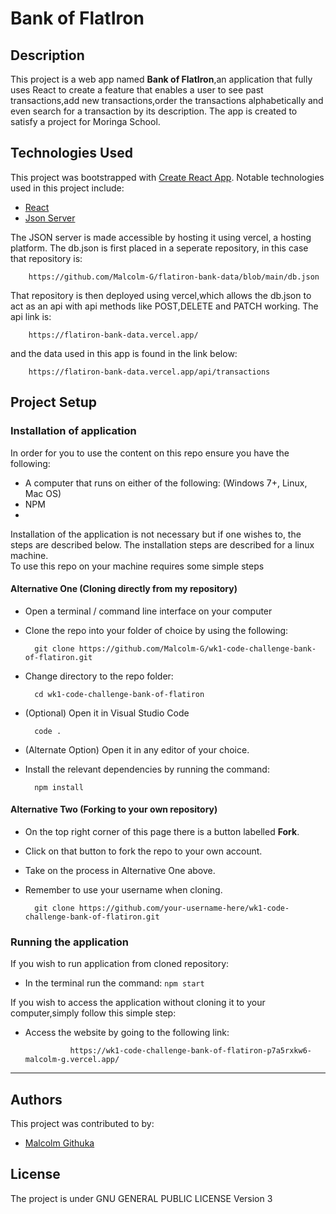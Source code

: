 # Bank of FlatIron

## Description
This project is a web app named **Bank of FlatIron**,an application that fully uses React to create a feature that enables a user to see past transactions,add new transactions,order the transactions alphabetically and even search for a transaction by its description. The app is created to satisfy a project for Moringa School.

## Technologies Used
This project was bootstrapped with [Create React App](https://github.com/facebook/create-react-app).
Notable technologies used in this project include:
- [React](https://reactjs.org/)
- [Json Server](https://www.npmjs.com/package/json-server)

The JSON server is made accessible by hosting it using vercel, a hosting platform. The db.json is first placed in a seperate repository, in this case that repository is:

        https://github.com/Malcolm-G/flatiron-bank-data/blob/main/db.json
        
That repository is then deployed using vercel,which allows the db.json to act as an api with api methods like POST,DELETE and PATCH working.
The api link is:

        https://flatiron-bank-data.vercel.app/

and the data used in this app is found in the link below:

        https://flatiron-bank-data.vercel.app/api/transactions

## Project Setup
### Installation of application
In order for you to use the content on this repo ensure you have the following:

- A computer that runs on either of the following: (Windows 7+, Linux, Mac OS)
- NPM
- 
Installation of the application is not necessary but if one wishes to, the steps are described below.
The installation steps are described for a linux machine.\
To use this repo on your machine requires some simple steps

#### Alternative One (Cloning directly from my repository)
- Open a terminal / command line interface on your computer

- Clone the repo into your folder of choice by using the following:


        git clone https://github.com/Malcolm-G/wk1-code-challenge-bank-of-flatiron.git

- Change directory to the repo folder:


        cd wk1-code-challenge-bank-of-flatiron
- (Optional) Open it in Visual Studio Code

  
        code .
- (Alternate Option) Open it in any editor of your choice.

- Install the relevant dependencies by running the command:

        npm install

#### Alternative Two (Forking to your own repository)
- On the top right corner of this page there is a button labelled **Fork**.

- Click on that button to fork the repo to your own account.

- Take on the process in Alternative One above.

- Remember to use your username when cloning.


        git clone https://github.com/your-username-here/wk1-code-challenge-bank-of-flatiron.git

### Running the application
If you wish to run application from cloned repository:

- In the terminal run the command: `npm start`

If you wish to access the application without cloning it to your computer,simply follow this simple step:
- Access the website by going to the following link:
   
                https://wk1-code-challenge-bank-of-flatiron-p7a5rxkw6-malcolm-g.vercel.app/


---
## Authors
This project was contributed to by:
- [Malcolm Githuka](https://github.com/Malcolm-G-Moringa)
## License
The project is under GNU GENERAL PUBLIC LICENSE Version 3


